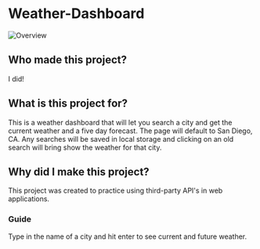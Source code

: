 # Weather-Dashboard
![Overview](/assets/images/pageOverview.png)

## Who made this project?

I did!

## What is this project for?

This is a weather dashboard that will let you search a city and get the current weather and a five day forecast. The page will default to San Diego, CA.
Any searches will be saved in local storage and clicking on an old search will bring show the weather for that city.

## Why did I make this project?

This project was created to practice using third-party API's in web applications.

### Guide

Type in the name of a city and hit enter to see current and future weather.